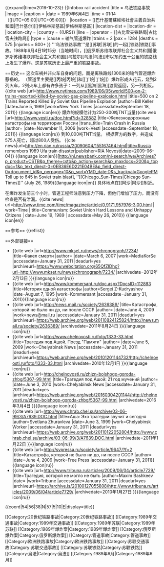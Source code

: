 {{expand|time=2016-10-23}}
{{Infobox rail accident
|title = 乌法铁路事故
|image = 
|caption = 
|date = 1989年6月4日
|time = 01:14（[[UTC+05:00|UTC+05:00]]）
|location = [[巴什基爾蘇維埃社會主義自治共和國|巴什基尔]][[伊格林斯基區|伊格林斯基區]]
|location-dist = 
|location-dir  = 
|location-city = 
|country       = {{URS}}
|line          = 
|operator      = [[古比雪夫铁路局|古比雪夫铁路局]]
|type          = 
|cause         = 输气管道爆炸
|trains        = 2
|pax           = 1284
|deaths        = 575
|injuries      = 800+
}}
'''乌法铁路事故'''是[[苏联|苏联]]的一起[[铁路|铁路]]事故。1989年6月4日1时15分（当地时间），[[俄罗斯苏维埃联邦社会主义共和国|俄罗斯苏维埃联邦社会主义共和国]]乌拉尔[[乌法|乌法]]市以东约五十公里的铁路线上发生了爆炸。这是苏联历史上最严重的铁路事故。

==历史==
这次车祸并非火车自身的问题，而是离铁路线1300米的输气管道爆炸惹祸的。<ref name="rian"/> （管道里主要是[[丙烷|丙烷]]和[[丁烷|丁烷]]）爆炸形成火花云，烧到2列火车，2列火车上都有许多孩子：一列从[[黑海|黑海]]渡假返回，另一列相反。<ref>{{cite web |url=http://www.nytimes.com/1989/06/05/world/500-on-2-trains-reported-killed-by-soviet-gas-pipeline-explosion.html |title=500 on 2 Trains Reported Killed By Soviet Gas Pipeline Explosion |author=Bill Keller |date=June 5, 1989 |work=New York Times |accessdate=September 18, 2011}} {{language icon|en}}</ref> 爆炸的规模估计为250-300吨TNT当量<ref>{{cite web |url=http://www.vesti.ru/doc.html?id=328582 |title=Железнодорожные катастрофы на территории России |trans_title=Train Crash in Russia |author= |date=November 11, 2009 |work=Vesti |accessdate=September 18, 2011}} {{language icon|ru}}</ref> 到10,000吨TNT当量。<ref name="rian"/> 根据官方的数字，共造成575人死亡，超过800人受伤。
<ref name="rian">{{cite news|url=http://en.rian.ru/russia/20090604/155167464.html|title=Russia remembers 1989 Ufa train disaster|publisher=RIA Novosti|date=2009-06-04}} {{language icon|en}}</ref><ref>[http://nl.newsbank.com/nl-search/we/Archives?p_product=CSTB&p_theme=cstb&p_action=search&p_maxdocs=200&p_topdoc=1&p_text_direct-0=0EB36E6D221E04BE&p_field_direct-0=document_id&p_perpage=10&p_sort=YMD_date:D&s_trackval=GooglePM Toll up to 645 in Soviet train blast], ''[[Chicago_Sun-Times|Chicago Sun-Times]]'' (July 26, 1989){{language icon|en}}</ref> 具体地点在[[阿沙|阿沙]]附近。

在爆炸发生前三个小时，管道工程师注意到压力下降，但他们增加了压力，而没有检查是否有泄漏。<ref>{{cite news| url=http://www.time.com/time/magazine/article/0,9171,957976-3,00.html | work=Time | title=Communism: Soviet Union Hard Lessons and Unhappy Citizens | date=June 19, 1989 | accessdate=May 26, 2010}} {{language icon|en}}</ref>

==参考==
{{reflist}}

==外部链接==
* {{cite web |url=http://www.mkset.ru/news/chronograph/7234/ |title=Факел смерти |author= |date=March 6, 2007 |work=MediaKorSe |accessdate=January 31, 2011 |deadurl=yes |archiveurl=https://www.webcitation.org/65QfZIDhc?url=http://www.mkset.ru/news/chronograph/7234/ |archivedate=2012年2月13日 }}{{language icon|ru}}
* {{cite web |url=http://www.kommersant.ru/doc.aspx?DocsID=112883 |title=История одной катастрофы |author=Sergei Z-Kudryashov |date=August 7, 1995 |work=Kommersant |accessdate=January 31, 2011}}{{language icon|ru}}
* {{cite web |url=http://news.mail.ru/society/2636389/ |title=Катастрофа, которой не было ни до, ни после СССР |author= |date=June 4, 2009 |work=news@mail.ru |accessdate=January 31, 2011 |deadurl=yes |archiveurl=https://web.archive.org/web/20110824125824/http://news.mail.ru/society/2636389/ |archivedate=2011年8月24日 }}{{language icon|ru}}
* {{cite web |url=http://www.chelnovosti.ru/foto/1333-33.html |title=Трагедия под Ашой. Поезд "Памяти" |author= |date=June 5, 2009 |work=Chelyabinsk News |accessdate=January 31, 2011 |deadurl=yes |archiveurl=https://web.archive.org/web/20101201144732/http://chelnovosti.ru/foto/1333-33.html |archivedate=2010年12月1日 }}{{language icon|ru}}
* {{cite web |url=http://chelnovosti.ru/zhizn-bolshogo-goroda-zhbg/5367-99.html |title=Трагедия под Ашой: 21 год мучений |author= |date=June 3, 2010 |work=Chelyabinsk News |accessdate=January 31, 2011 |deadurl=yes |archiveurl=https://web.archive.org/web/20160304201144/http://chelnovosti.ru/zhizn-bolshogo-goroda-zhbg/5367-99.html |archivedate=2016年3月4日 }}{{language icon|ru}}
* {{cite web |url=http://www.chrab.chel.su/archive/03-06-99/3/A7639.DOC.html |title=Аша: Эхо трагедии звучит и сегодня |author=Svetlana Zhuravleva |date=June 3, 1999 |work=Chelyabinsk Worker |accessdate=January 31, 2011 |deadurl=yes |archiveurl=https://web.archive.org/web/20110122052804/http://www.chrab.chel.su/archive/03-06-99/3/A7639.DOC.html |archivedate=2011年1月22日 }}{{language icon|ru}}
* {{cite web |url=http://svpressa.ru/society/article/9647/?f=2 |title=Катастрофа, которой не было ни до, ни после СССР |author= |date=June 4, 2009 |work=Free Press |accessdate=January 31, 2011}}{{language icon|ru}}
* {{cite web |url=http://www.tribuna.ru/articles/2009/06/04/article7729/ |title=Трагедия, которой не могло не быть |author=Maxim Bashkeev |date= |work=Tribune |accessdate=January 31, 2011 |deadurl=yes |archiveurl=https://archive.is/20100127055808/http://www.tribuna.ru/articles/2009/06/04/article7729/ |archivedate=2010年1月27日 }}{{language icon|ru}}

{{coord|54|56|38|N|57|5|10|E|display=title}}

[[Category:20世纪铁路事故|Category:20世纪铁路事故]]
[[Category:1989年交通事故|Category:1989年交通事故]]
[[Category:1989年苏联|Category:1989年苏联]]
[[Category:1989年爆炸案|Category:1989年爆炸案]]
[[Category:俄罗斯爆炸案|Category:俄罗斯爆炸案]]
[[Category:管道事故|Category:管道事故]]
[[Category:欧洲铁路事故|Category:欧洲铁路事故]]
[[Category:苏联交通事故|Category:苏联交通事故]]
[[Category:苏联铁路|Category:苏联铁路]]
[[Category:烏法|Category:烏法]]
[[Category:1989年6月|Category:1989年6月]]